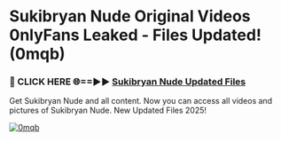 # Sukibryan Nude Original Videos 0nlyFans Leaked - Files Updated! (0mqb)

<h3>🔴 CLICK HERE 🌐==►► <a href="https://tinyurl.com/y5r63du9" rel="nofollow">Sukibryan Nude Updated Files</a></h3>

Get Sukibryan Nude and all content. Now you can access all videos and pictures of Sukibryan Nude. New Updated Files 2025!

[![0mqb](https://i.imgur.com/UVo9nyh.gif)](https://tinyurl.com/y5r63du9)